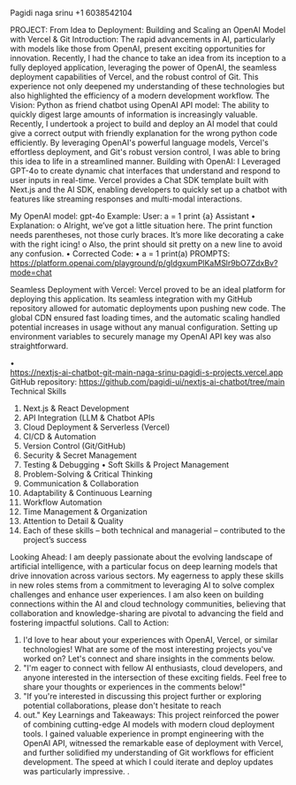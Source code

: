 Pagidi naga srinu              +1 6038542104

PROJECT: From Idea to Deployment: Building and Scaling an OpenAI Model with Vercel & Git
Introduction:
The rapid advancements in AI, particularly with models like those from OpenAI, present exciting opportunities for innovation. Recently, I had the chance to take an idea from its inception to a fully deployed application, leveraging the power of OpenAI, the seamless deployment capabilities of Vercel, and the robust control of Git. This experience not only deepened my understanding of these technologies but also highlighted the efficiency of a modern development workflow.
The Vision: Python as friend chatbot using OpenAI API model: The ability to quickly digest large amounts of information is increasingly valuable. Recently, I undertook a project to build and deploy an AI model that could give a correct output with friendly explanation for the wrong python code efficiently. By leveraging OpenAI's powerful language models, Vercel's effortless deployment, and Git's robust version control, I was able to bring this idea to life in a streamlined manner.
Building with OpenAI:
 I Leveraged GPT-4o to create dynamic chat interfaces that understand and respond to user inputs in real-time. Vercel provides a Chat SDK template built with Next.js and the AI SDK, enabling developers to quickly set up a chatbot with features like streaming responses and multi-modal interactions.

 My OpenAI model: gpt-4o
Example: 
User:
a = 1 print {a}
Assistant
•	Explanation:
o	Alright, we’ve got a little situation here. The print function needs parentheses, not those curly braces. It’s more like decorating a cake with the right icing!
o	Also, the print should sit pretty on a new line to avoid any confusion.
•	Corrected Code:
•	a = 1
print(a)
PROMPTS: https://platform.openai.com/playground/p/gIdgxumPlKaMSlr9bO7ZdxBv?mode=chat
  
Seamless Deployment with Vercel:
Vercel proved to be an ideal platform for deploying this application. Its seamless integration with my GitHub repository allowed for automatic deployments upon pushing new code. The global CDN ensured fast loading times, and the automatic scaling handled potential increases in usage without any manual configuration. Setting up environment variables to securely manage my OpenAI API key was also straightforward.

•	
https://nextjs-ai-chatbot-git-main-naga-srinu-pagidi-s-projects.vercel.app
GitHub repository: https://github.com/pagidi-ui/nextjs-ai-chatbot/tree/main
Technical Skills
1.	Next.js & React Development
2.	API Integration (LLM & Chatbot APIs
3.	Cloud Deployment & Serverless (Vercel)
4.	CI/CD & Automation
5.	Version Control (Git/GitHub)
6.	Security & Secret Management
7.	Testing & Debugging
•	Soft Skills & Project Management
1.	Problem-Solving & Critical Thinking
2.	Communication & Collaboration
3.	Adaptability & Continuous Learning
4.	Workflow Automation
5.	Time Management & Organization
6.	Attention to Detail & Quality
7.	Each of these skills – both technical and managerial – contributed to the project’s success
 

 


Looking Ahead:
I am deeply passionate about the evolving landscape of artificial intelligence, with a particular focus on deep learning models that drive innovation across various sectors. My eagerness to apply these skills in new roles stems from a commitment to leveraging AI to solve complex challenges and enhance user experiences. I am also keen on building connections within the AI and cloud technology communities, believing that collaboration and knowledge-sharing are pivotal to advancing the field and fostering impactful solutions.
Call to Action:
1)	I'd love to hear about your experiences with OpenAI, Vercel, or similar technologies! What are some of the most interesting projects you've worked on? Let's connect and share insights in the comments below.
2)	"I'm eager to connect with fellow AI enthusiasts, cloud developers, and anyone interested in the intersection of these exciting fields. Feel free to share your thoughts or experiences in the comments below!"
3)	"If you're interested in discussing this project further or exploring potential collaborations, please don't hesitate to reach
4)	 out."
Key Learnings and Takeaways:
This project reinforced the power of combining cutting-edge AI models with modern cloud deployment tools. I gained valuable experience in prompt engineering with the OpenAI API, witnessed the remarkable ease of deployment with Vercel, and further solidified my understanding of Git workflows for efficient development. The speed at which I could iterate and deploy updates was particularly impressive.
.

